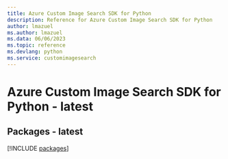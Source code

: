 ```yaml
---
title: Azure Custom Image Search SDK for Python
description: Reference for Azure Custom Image Search SDK for Python
author: lmazuel
ms.author: lmazuel
ms.data: 06/06/2023
ms.topic: reference
ms.devlang: python
ms.service: customimagesearch
---
```

# Azure Custom Image Search SDK for Python - latest
## Packages - latest
[!INCLUDE [packages](custom-image-search-index.md)]